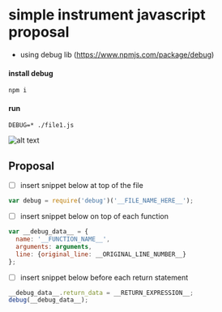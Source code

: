 # simple instrument javascript proposal

- using debug lib (https://www.npmjs.com/package/debug)


#### install debug

```
npm i
```

#### run

```
DEBUG=* ./file1.js
```

![alt text](https://files.gitter.im/saitodisse/WonM/blob "Result")


## Proposal

- [ ] insert snippet below at top of the file
```js
var debug = require('debug')('__FILE_NAME_HERE__');
```

- [ ] insert snippet below on top of each function
```js
var __debug_data__ = {
  name: '__FUNCTION_NAME__',
  arguments: arguments,
  line: {original_line: __ORIGINAL_LINE_NUMBER__}
};
```

- [ ] insert snippet below before each return statement
```js
__debug_data__.return_data = __RETURN_EXPRESSION__;
debug(__debug_data__);
```
